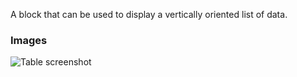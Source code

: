 A block that can be used to display a vertically oriented list of data.

### Images

![Table screenshot](https://gitlab.com/appsemble/appsemble/-/raw/0.20.36/config/assets/list.png)
